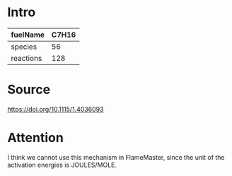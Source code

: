 # Intro
| fuelName      | C7H16 |
| --------------------          | ------------------------------------------------- |
| species       | 56       |
| reactions     | 128       |


# Source

https://doi.org/10.1115/1.4036093

# Attention

I think we cannot use this mechanism in FlameMaster, since the unit of the activation energies is JOULES/MOLE.